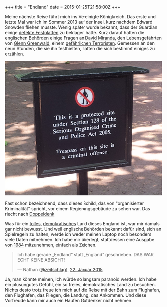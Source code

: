 +++
title = "Endland"
date = 2015-01-25T21:58:00Z
+++

Meine nächste Reise führt mich ins Vereinigte Königkreich. Das erste und letzte Mal war ich im Sommer 2013 auf der Insel, kurz nachdem Edward Snowden fliehen musste. Wenig später wurde bekannt, dass der Guardian einige [defekte Festplatten](http://www.theguardian.com/commentisfree/2013/aug/19/david-miranda-schedule7-danger-reporters?CMP=twt_gu) zu beklagen hatte. Kurz darauf hatten die englischen Behörden einige Fragen an [David Miranda](http://www.golem.de/news/nsa-affaere-geheimdienst-zwingt-guardian-zur-zerstoerung-von-festplatten-1308-101081.html), den Lebensgefährten von [Glenn Greenwald](http://de.wikipedia.org/wiki/Glenn_Greenwald), einem [gefährlichen Terroristen](http://www.zeit.de/digital/datenschutz/2015-01/gchq-geheimdienst-spionage-medien-journalisten). Gemessen an den neun Stunden, die sie ihn festhielten, hatten die sich bestimmt einiges zu erzählen.

<!-- more -->

![This is a protected site under Section 128 of the Serious Organised Crime and Police Act 2005. Trespass on this site is a criminal offence](/img/IMG_11.jpg)

Fast schon bezeichnend, dass dieses Schild, das von "organisierter Kriminalität" spricht, vor einem Regierungsgebäude zu sehen war. Das riecht nach [Doppeldenk](http://de.wikipedia.org/wiki/Neusprech)

Was für ein [tolles](http://www.heise.de/security/meldung/Grossbritannien-Passwort-oder-fuenf-Jahre-Gefaengnis-182650.html), [demokratisches](http://de.wikipedia.org/wiki/Regulation_of_Investigatory_Powers_Act_2000) Land dieses England ist, war mir damals gar nicht bewusst. Und weil englische Behörden bekannt dafür sind, sich an Spielregeln zu halten, werde ich weder meinen Laptop noch besonders viele Daten mitnehmen. Ich habe mir überlegt, stattdessen eine Ausgabe von [1984](https://archive.org/details/GeorgeOrwell-1984romanDeutsch) mitzunehmen, einfach als Zeichen.

> Ich habe gerade „Endland“ statt „England“ geschrieben. DAS WAR ECHT KEINE ABSICHT!
>
> — Nathan ([@zeitschlag](https://twitter.com/zeitschlag/)), [22. Januar 2015](https://twitter.com/zeitschlag/status/558372790353793026)

Ja, man könnte meinen, ich würde so langsam paranoid werden. Ich habe ein plusungutes Gefühl, ein so freies, demokratisches Land zu besuchen. Nichts desto trotz freue ich mich auf die Reise mit der Bahn zum Flughafen, den Flughafen, das Fliegen, die Landung, das Ankommen. Und diese Vorfreude kann mir auch ein Haufen Gutdenker nicht nehmen.
